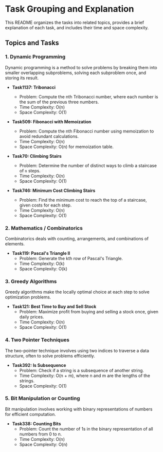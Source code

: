 
# Task Grouping and Explanation

This README organizes the tasks into related topics, provides a brief explanation of each task, and includes their time and space complexity.

## Topics and Tasks

### 1. Dynamic Programming
Dynamic programming is a method to solve problems by breaking them into smaller overlapping subproblems, solving each subproblem once, and storing its result.

- **Task1137: Tribonacci**
    - Problem: Compute the nth Tribonacci number, where each number is the sum of the previous three numbers.
    - Time Complexity: O(n)
    - Space Complexity: O(1)

- **Task509: Fibonacci with Memoization**
    - Problem: Compute the nth Fibonacci number using memoization to avoid redundant calculations.
    - Time Complexity: O(n)
    - Space Complexity: O(n) for memoization table.

- **Task70: Climbing Stairs**
    - Problem: Determine the number of distinct ways to climb a staircase of `n` steps.
    - Time Complexity: O(n)
    - Space Complexity: O(1)

- **Task746: Minimum Cost Climbing Stairs**
    - Problem: Find the minimum cost to reach the top of a staircase, given costs for each step.
    - Time Complexity: O(n)
    - Space Complexity: O(1)

### 2. Mathematics / Combinatorics
Combinatorics deals with counting, arrangements, and combinations of elements.

- **Task119: Pascal's Triangle II**
    - Problem: Generate the kth row of Pascal's Triangle.
    - Time Complexity: O(k)
    - Space Complexity: O(k)

### 3. Greedy Algorithms
Greedy algorithms make the locally optimal choice at each step to solve optimization problems.

- **Task121: Best Time to Buy and Sell Stock**
    - Problem: Maximize profit from buying and selling a stock once, given daily prices.
    - Time Complexity: O(n)
    - Space Complexity: O(1)

### 4. Two Pointer Techniques
The two-pointer technique involves using two indices to traverse a data structure, often to solve problems efficiently.

- **Task392: Is Subsequence**
    - Problem: Check if a string is a subsequence of another string.
    - Time Complexity: O(n + m), where n and m are the lengths of the strings.
    - Space Complexity: O(1)

### 5. Bit Manipulation or Counting
Bit manipulation involves working with binary representations of numbers for efficient computation.

- **Task338: Counting Bits**
    - Problem: Count the number of 1s in the binary representation of all numbers from 0 to n.
    - Time Complexity: O(n)
    - Space Complexity: O(n)
